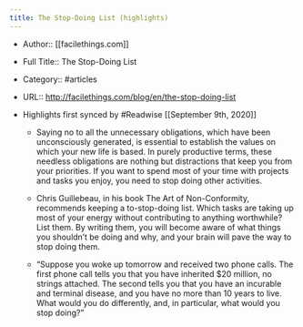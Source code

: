 ```yaml
---
title: The Stop-Doing List (highlights)
---
```


- Author:: [[facilethings.com]]

- Full Title:: The Stop-Doing List

- Category:: #articles

- URL:: http://facilethings.com/blog/en/the-stop-doing-list

- Highlights first synced by #Readwise [[September 9th, 2020]]
	 - Saying no to all the unnecessary obligations, which have been unconsciously generated, is essential to establish the values ​​on which your new life is based. In purely productive terms, these needless obligations are nothing but distractions that keep you from your priorities. If you want to spend most of your time with projects and tasks you enjoy, you need to stop doing other activities. 

	 - Chris Guillebeau, in his book The Art of Non-Conformity, recommends keeping a to-stop-doing list. Which tasks are taking up most of your energy without contributing to anything worthwhile? List them. By writing them, you will become aware of what things you shouldn’t be doing and why, and your brain will pave the way to stop doing them. 

	 - “Suppose you woke up tomorrow and received two phone calls. The first phone call tells you that you have inherited $20 million, no strings attached. The second tells you that you have an incurable and terminal disease, and you have no more than 10 years to live. What would you do differently, and, in particular, what would you stop doing?” 
